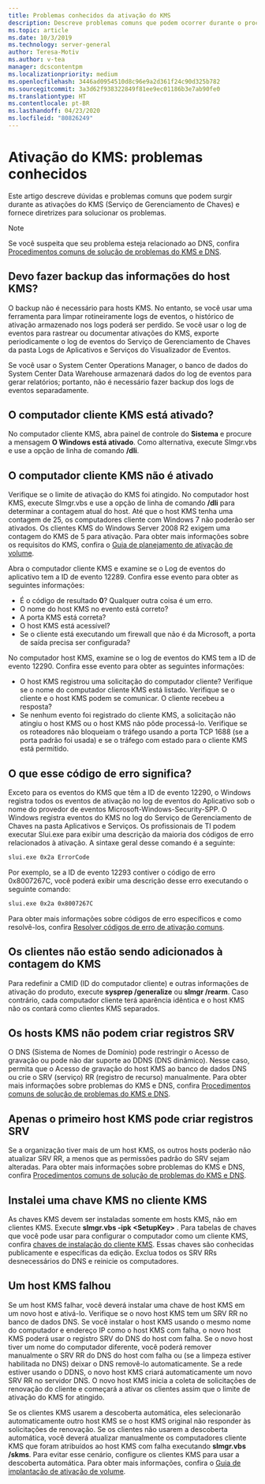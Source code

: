 ```yaml
---
title: Problemas conhecidos da ativação do KMS
description: Descreve problemas comuns que podem ocorrer durante o processo de ativação do KMS e oferece resoluções e diretrizes
ms.topic: article
ms.date: 10/3/2019
ms.technology: server-general
author: Teresa-Motiv
ms.author: v-tea
manager: dcscontentpm
ms.localizationpriority: medium
ms.openlocfilehash: 3446ad0954510d8c96e9a2d361f24c90d325b782
ms.sourcegitcommit: 3a3d62f938322849f81ee9ec01186b3e7ab90fe0
ms.translationtype: HT
ms.contentlocale: pt-BR
ms.lasthandoff: 04/23/2020
ms.locfileid: "80826249"
---
```

# <a name="kms-activation-known-issues"></a>Ativação do KMS: problemas conhecidos

Este artigo descreve dúvidas e problemas comuns que podem surgir durante as ativações do KMS (Serviço de Gerenciamento de Chaves) e fornece diretrizes para solucionar os problemas.

> [!NOTE]
> Se você suspeita que seu problema esteja relacionado ao DNS, confira [Procedimentos comuns de solução de problemas do KMS e DNS](common-troubleshooting-procedures-kms-dns.md).

## <a name="should-i-back-up-kms-host-information"></a>Devo fazer backup das informações do host KMS?

O backup não é necessário para hosts KMS. No entanto, se você usar uma ferramenta para limpar rotineiramente logs de eventos, o histórico de ativação armazenado nos logs poderá ser perdido. Se você usar o log de eventos para rastrear ou documentar ativações do KMS, exporte periodicamente o log de eventos do Serviço de Gerenciamento de Chaves da pasta Logs de Aplicativos e Serviços do Visualizador de Eventos.

Se você usar o System Center Operations Manager, o banco de dados do System Center Data Warehouse armazenará dados do log de eventos para gerar relatórios; portanto, não é necessário fazer backup dos logs de eventos separadamente.

## <a name="is-the-kms-client-computer-activated"></a>O computador cliente KMS está ativado?

No computador cliente KMS, abra painel de controle do **Sistema** e procure a mensagem **O Windows está ativado**. Como alternativa, execute Slmgr.vbs e use a opção de linha de comando **/dli**.

## <a name="the-kms-client-computer-does-not-activate"></a>O computador cliente KMS não é ativado

Verifique se o limite de ativação do KMS foi atingido. No computador host KMS, execute Slmgr.vbs e use a opção de linha de comando **/dli** para determinar a contagem atual do host. Até que o host KMS tenha uma contagem de 25, os computadores cliente com Windows 7 não poderão ser ativados. Os clientes KMS do Windows Server 2008 R2 exigem uma contagem do KMS de 5 para ativação. Para obter mais informações sobre os requisitos do KMS, confira o [Guia de planejamento de ativação de volume](https://go.microsoft.com/fwlink/?linkid=155926). 

Abra o computador cliente KMS e examine se o Log de eventos do aplicativo tem a ID de evento 12289. Confira esse evento para obter as seguintes informações:

- É o código de resultado **0**? Qualquer outra coisa é um erro.
- O nome do host KMS no evento está correto?
- A porta KMS está correta?
- O host KMS está acessível?
- Se o cliente está executando um firewall que não é da Microsoft, a porta de saída precisa ser configurada?

No computador host KMS, examine se o log de eventos do KMS tem a ID de evento 12290. Confira esse evento para obter as seguintes informações:

- O host KMS registrou uma solicitação do computador cliente? Verifique se o nome do computador cliente KMS está listado. Verifique se o cliente e o host KMS podem se comunicar. O cliente recebeu a resposta?
- Se nenhum evento foi registrado do cliente KMS, a solicitação não atingiu o host KMS ou o host KMS não pôde processá-lo. Verifique se os roteadores não bloqueiam o tráfego usando a porta TCP 1688 (se a porta padrão foi usada) e se o tráfego com estado para o cliente KMS está permitido.

## <a name="what-does-this-error-code-mean"></a>O que esse código de erro significa?

Exceto para os eventos do KMS que têm a ID de evento 12290, o Windows registra todos os eventos de ativação no log de eventos do Aplicativo sob o nome do provedor de eventos Microsoft-Windows-Security-SPP. O Windows registra eventos do KMS no log do Serviço de Gerenciamento de Chaves na pasta Aplicativos e Serviços. Os profissionais de TI podem executar Slui.exe para exibir uma descrição da maioria dos códigos de erro relacionados à ativação. A sintaxe geral desse comando é a seguinte:

```cmd
slui.exe 0x2a ErrorCode
```

Por exemplo, se a ID de evento 12293 contiver o código de erro 0x8007267C, você poderá exibir uma descrição desse erro executando o seguinte comando:

```cmd
slui.exe 0x2a 0x8007267C
```

Para obter mais informações sobre códigos de erro específicos e como resolvê-los, confira [Resolver códigos de erro de ativação comuns](activation-error-codes.md).

## <a name="clients-are-not-adding-to-the-kms-count"></a>Os clientes não estão sendo adicionados à contagem do KMS

Para redefinir a CMID (ID do computador cliente) e outras informações de ativação do produto, execute **sysprep /generalize** ou **slmgr /rearm**. Caso contrário, cada computador cliente terá aparência idêntica e o host KMS não os contará como clientes KMS separados.

## <a name="kms-hosts-are-unable-to-create-srv-records"></a>Os hosts KMS não podem criar registros SRV

O DNS (Sistema de Nomes de Domínio) pode restringir o Acesso de gravação ou pode não dar suporte ao DDNS (DNS dinâmico). Nesse caso, permita que o Acesso de gravação do host KMS ao banco de dados DNS ou crie o SRV (serviço) RR (registro de recurso) manualmente. Para obter mais informações sobre problemas do KMS e DNS, confira [Procedimentos comuns de solução de problemas do KMS e DNS](common-troubleshooting-procedures-kms-dns.md).

## <a name="only-the-first-kms-host-is-able-to-create-srv-records"></a>Apenas o primeiro host KMS pode criar registros SRV

Se a organização tiver mais de um host KMS, os outros hosts poderão não atualizar SRV RR, a menos que as permissões padrão do SRV sejam alteradas. Para obter mais informações sobre problemas do KMS e DNS, confira [Procedimentos comuns de solução de problemas do KMS e DNS](common-troubleshooting-procedures-kms-dns.md).

## <a name="i-installed-a-kms-key-on-the-kms-client"></a>Instalei uma chave KMS no cliente KMS

As chaves KMS devem ser instaladas somente em hosts KMS, não em clientes KMS. Execute **slmgr.vbs -ipk &lt;SetupKey&gt;** . Para tabelas de chaves que você pode usar para configurar o computador como um cliente KMS, confira [chaves de instalação do cliente KMS](KMSclientkeys.md). Essas chaves são conhecidas publicamente e específicas da edição. Exclua todos os SRV RRs desnecessários do DNS e reinicie os computadores.

## <a name="a-kms-host-failed"></a>Um host KMS falhou

Se um host KMS falhar, você deverá instalar uma chave de host KMS em um novo host e ativá-lo. Verifique se o novo host KMS tem um SRV RR no banco de dados DNS. Se você instalar o host KMS usando o mesmo nome do computador e endereço IP como o host KMS com falha, o novo host KMS poderá usar o registro SRV do DNS do host com falha. Se o novo host tiver um nome do computador diferente, você poderá remover manualmente o SRV RR do DNS do host com falha ou (se a limpeza estiver habilitada no DNS) deixar o DNS removê-lo automaticamente. Se a rede estiver usando o DDNS, o novo host KMS criará automaticamente um novo SRV RR no servidor DNS. O novo host KMS inicia a coleta de solicitações de renovação do cliente e começará a ativar os clientes assim que o limite de ativação do KMS for atingido.

Se os clientes KMS usarem a descoberta automática, eles selecionarão automaticamente outro host KMS se o host KMS original não responder às solicitações de renovação. Se os clientes não usarem a descoberta automática, você deverá atualizar manualmente os computadores cliente KMS que foram atribuídos ao host KMS com falha executando **slmgr.vbs /skms**. Para evitar esse cenário, configure os clientes KMS para usar a descoberta automática. Para obter mais informações, confira o [Guia de implantação de ativação de volume](https://go.microsoft.com/fwlink/?linkid=150083).
